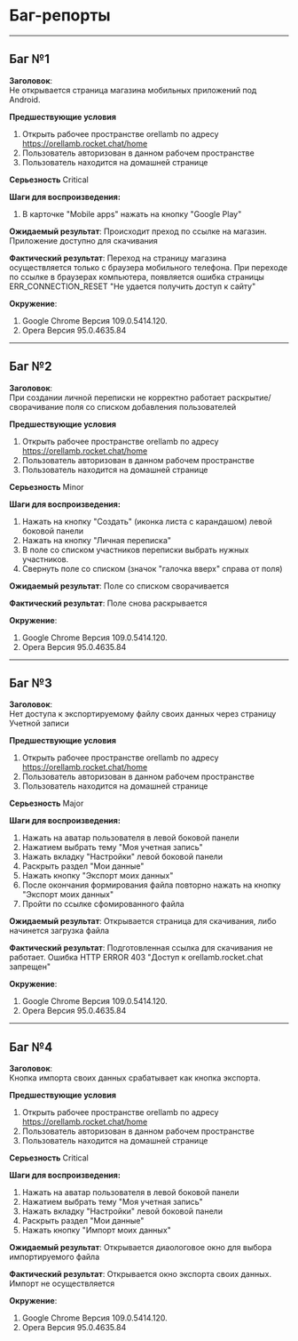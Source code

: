 # Баг-репорты

________________________________________________________________
## Баг №1

**Заголовок**:  
Не открывается страница магазина мобильных приложений под Android.

**Предшествующие условия**
1. Открыть рабочее пространстве orellamb по адресу https://orellamb.rocket.chat/home
2. Пользователь авторизован в данном рабочем пространстве
3. Пользователь находится на домашней странице

**Серьезность**
Critical

**Шаги для воспроизведения:**

1. В карточке "Mobile apps" нажать на кнопку "Google Play"


**Ожидаемый результат**:
Происходит преход по ссылке на магазин. Приложение доступно для скачивания

**Фактический результат**:
Переход на страницу магазина осуществляется только с браузера мобильного телефона. 
При переходе по ссылке в браузерах компьютера, появляется ошибка страницы ERR_CONNECTION_RESET "Не удается получить доступ к сайту" 

**Окружение**:
1. Google Chrome Версия 109.0.5414.120.
2. Opera Версия 95.0.4635.84

__________________________________________________________________
## Баг №2

**Заголовок**:  
При создании личной переписки не корректно работает раскрытие/сворачивание поля со списком добавления пользователей 

**Предшествующие условия**
1. Открыть рабочее пространстве orellamb по адресу https://orellamb.rocket.chat/home
2. Пользователь авторизован в данном рабочем пространстве
3. Пользователь находится на домашней странице

**Серьезность**
Minor

**Шаги для воспроизведения:**

1. Нажать на кнопку "Создать" (иконка листа с карандашом) левой боковой панели
2. Нажать на кнопку "Личная переписка"
3. В поле со списком участников переписки выбрать нужных участников.
4. Свернуть поле со списком (значок "галочка вверх" справа от поля)


**Ожидаемый результат**:
Поле со списком сворачивается

**Фактический результат**:
Поле снова раскрывается

**Окружение**:
1. Google Chrome Версия 109.0.5414.120.
2. Opera Версия 95.0.4635.84


__________________________________________________________________
## Баг №3

**Заголовок**:  
Нет доступа к экспортируемому файлу своих данных через страницу Учетной записи

**Предшествующие условия**
1. Открыть рабочее пространстве orellamb по адресу https://orellamb.rocket.chat/home
2. Пользователь авторизован в данном рабочем пространстве
3. Пользователь находится на домашней странице

**Серьезность**
Major

**Шаги для воспроизведения:**

1. Нажать на аватар пользователя в левой боковой панели
2. Нажатием выбрать тему "Моя учетная запись"
3. Нажать вкладку "Настройки" левой боковой панели
4. Раскрыть раздел "Мои данные"
5. Нажать кнопку "Экспорт моих данных"
6. После окончания формирования файла повторно нажать на кнопку "Экспорт моих данных"
7. Пройти по ссылке сфомированного файла

**Ожидаемый результат**:
Открывается страница для скачивания, либо начинется загрузка файла

**Фактический результат**:
Подготовленная ссылка для скачивания не работает. Ошибка HTTP ERROR 403 "Доступ к orellamb.rocket.chat запрещен"

**Окружение**:
1. Google Chrome Версия 109.0.5414.120.
2. Opera Версия 95.0.4635.84


__________________________________________________________________
## Баг №4

**Заголовок**:  
Кнопка импорта своих данных срабатывает как кнопка экспорта.

**Предшествующие условия**
1. Открыть рабочее пространстве orellamb по адресу https://orellamb.rocket.chat/home
2. Пользователь авторизован в данном рабочем пространстве
3. Пользователь находится на домашней странице

**Серьезность**
Critical

**Шаги для воспроизведения:**

1. Нажать на аватар пользователя в левой боковой панели
2. Нажатием выбрать тему "Моя учетная запись"
3. Нажать вкладку "Настройки" левой боковой панели
4. Раскрыть раздел "Мои данные"
5. Нажать кнопку "Импорт моих данных"



**Ожидаемый результат**:
Открывается диаологовое окно для выбора импортируемого файла

**Фактический результат**:
Открывается окно экспорта своих данных. Импорт не осуществляется

**Окружение**:
1. Google Chrome Версия 109.0.5414.120.
2. Opera Версия 95.0.4635.84

